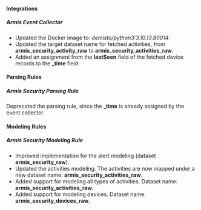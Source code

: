 #### Integrations

##### Armis Event Collector
- Updated the Docker image to: *demisto/python3:3.10.13.80014*.
- Updated the target dataset name for fetched activities, from **armis_security_activity_raw** to **armis_security_activities_raw**.
- Added an assignment from the **lastSeen** field of the fetched device records to the **_time** field.


#### Parsing Rules

##### Armis Security Parsing Rule

Deprecated the parsing rule, since the **_time** is already assigned by the event collector.


#### Modeling Rules

##### Armis Security Modeling Rule
- Improved implementation for the alert modeling (dataset **armis_security_raw**).
- Updated the activities modeling. The activities are now mapped under a new dataset name: **armis_security_activities_raw**. 
- Added support for modeling all types of activities. Dataset name: **armis_security_activities_raw**.
- Added support for modeling devices. Dataset name: **armis_security_devices_raw**.

